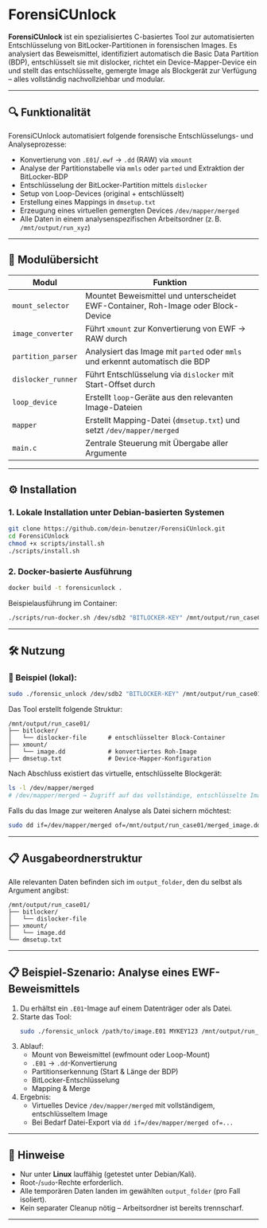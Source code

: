 # ForensiCUnlock

**ForensiCUnlock** ist ein spezialisiertes C-basiertes Tool zur automatisierten Entschlüsselung von BitLocker-Partitionen in forensischen Images. Es analysiert das Beweismittel, identifiziert automatisch die Basic Data Partition (BDP), entschlüsselt sie mit dislocker, richtet ein Device-Mapper-Device ein und stellt das entschlüsselte, gemergte Image als Blockgerät zur Verfügung – alles vollständig nachvollziehbar und modular.

---

## 🔍 Funktionalität

ForensiCUnlock automatisiert folgende forensische Entschlüsselungs- und Analyseprozesse:

- Konvertierung von `.E01`/`.ewf` → `.dd` (RAW) via `xmount`
- Analyse der Partitionstabelle via `mmls` oder `parted` und Extraktion der BitLocker-BDP
- Entschlüsselung der BitLocker-Partition mittels `dislocker`
- Setup von Loop-Devices (original + entschlüsselt)
- Erstellung eines Mappings in `dmsetup.txt`
- Erzeugung eines virtuellen gemergten Devices `/dev/mapper/merged`
- Alle Daten in einem analysenspezifischen Arbeitsordner (z. B. `/mnt/output/run_xyz`)

---

## 🧩 Modulübersicht

| Modul              | Funktion                                                                          |
| ------------------ | --------------------------------------------------------------------------------- |
| `mount_selector`   | Mountet Beweismittel und unterscheidet EWF-Container, Roh-Image oder Block-Device |
| `image_converter`  | Führt `xmount` zur Konvertierung von EWF → RAW durch                              |
| `partition_parser` | Analysiert das Image mit `parted` oder `mmls` und erkennt automatisch die BDP     |
| `dislocker_runner` | Führt Entschlüsselung via `dislocker` mit Start-Offset durch                      |
| `loop_device`      | Erstellt `loop`-Geräte aus den relevanten Image-Dateien                           |
| `mapper`           | Erstellt Mapping-Datei (`dmsetup.txt`) und setzt `/dev/mapper/merged`             |
| `main.c`           | Zentrale Steuerung mit Übergabe aller Argumente                                   |

---

## ⚙️ Installation

### 1. Lokale Installation unter Debian-basierten Systemen

```bash
git clone https://github.com/dein-benutzer/ForensiCUnlock.git
cd ForensiCUnlock
chmod +x scripts/install.sh
./scripts/install.sh
```

### 2. Docker-basierte Ausführung

```bash
docker build -t forensicunlock .
```

Beispielausführung im Container:

```bash
./scripts/run-docker.sh /dev/sdb2 "BITLOCKER-KEY" /mnt/output/run_case01
```

---

## 🛠️ Nutzung

### 🔐 Beispiel (lokal):

```bash
sudo ./forensic_unlock /dev/sdb2 "BITLOCKER-KEY" /mnt/output/run_case01
```

Das Tool erstellt folgende Struktur:

```text
/mnt/output/run_case01/
├── bitlocker/
│   └── dislocker-file      # entschlüsselter Block-Container
├── xmount/
│   └── image.dd            # konvertiertes Roh-Image
├── dmsetup.txt             # Device-Mapper-Konfiguration
```

Nach Abschluss existiert das virtuelle, entschlüsselte Blockgerät:

```bash
ls -l /dev/mapper/merged
# /dev/mapper/merged → Zugriff auf das vollständige, entschlüsselte Image
```

Falls du das Image zur weiteren Analyse als Datei sichern möchtest:

```bash
sudo dd if=/dev/mapper/merged of=/mnt/output/run_case01/merged_image.dd bs=1M status=progress
```

---

## 📋 Ausgabeordnerstruktur

Alle relevanten Daten befinden sich im `output_folder`, den du selbst als Argument angibst:

```text
/mnt/output/run_case01/
├── bitlocker/
│   └── dislocker-file
├── xmount/
│   └── image.dd
└── dmsetup.txt
```

---

## 📋 Beispiel-Szenario: Analyse eines EWF-Beweismittels

1. Du erhältst ein `.E01`-Image auf einem Datenträger oder als Datei.
2. Starte das Tool:
   ```bash
   sudo ./forensic_unlock /path/to/image.E01 MYKEY123 /mnt/output/run_case01
   ```
3. Ablauf:
   - Mount von Beweismittel (ewfmount oder Loop-Mount)
   - `.E01` → `.dd`-Konvertierung
   - Partitionserkennung (Start & Länge der BDP)
   - BitLocker-Entschlüsselung
   - Mapping & Merge
4. Ergebnis:
   - Virtuelles Device `/dev/mapper/merged` mit vollständigem, entschlüsseltem Image
   - Bei Bedarf Datei-Export via `dd if=/dev/mapper/merged of=...`

---

## 🔎 Hinweise

- Nur unter **Linux** lauffähig (getestet unter Debian/Kali).
- Root-/`sudo`-Rechte erforderlich.
- Alle temporären Daten landen im gewählten `output_folder` (pro Fall isoliert).
- Kein separater Cleanup nötig – Arbeitsordner ist bereits trennscharf.

---
